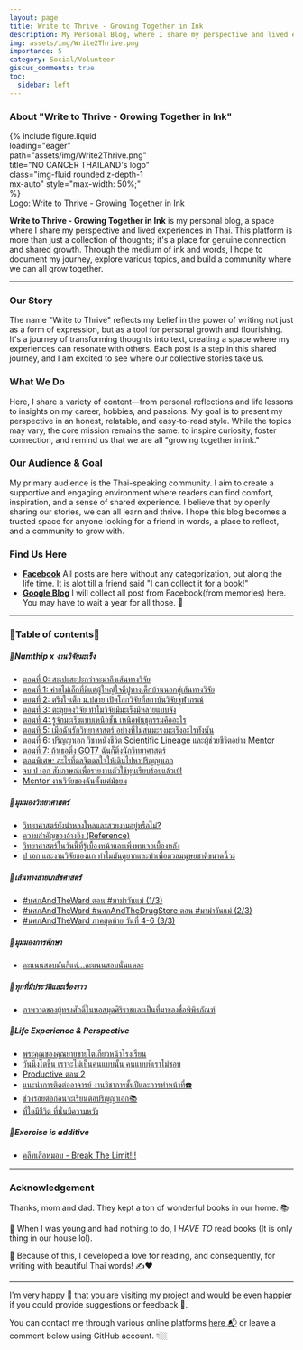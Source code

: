 ```yaml
---
layout: page
title: Write to Thrive - Growing Together in Ink
description: My Personal Blog, where I share my perspective and lived experiences in Thai language.
img: assets/img/Write2Thrive.png
importance: 5
category: Social/Volunteer
giscus_comments: true
toc:
  sidebar: left
---
```


### About "Write to Thrive - Growing Together in Ink"

<div class="row justify-content-center">
  <div class="col-sm mt-3 mt-md-0 content-center" style="max-width: 50%;">
    {% include figure.liquid loading="eager" path="assets/img/Write2Thrive.png" title="NO CANCER THAILAND's logo" class="img-fluid rounded z-depth-1 mx-auto" style="max-width: 50%;" %}
  </div>
</div>
<div class="caption text-center">
    <a>Logo: Write to Thrive - Growing Together in Ink</a>
</div>

**Write to Thrive - Growing Together in Ink** is my personal blog, a space where I share my perspective and lived experiences in Thai. This platform is more than just a collection of thoughts; it's a place for genuine connection and shared growth. Through the medium of ink and words, I hope to document my journey, explore various topics, and build a community where we can all grow together.

---

### Our Story

The name "Write to Thrive" reflects my belief in the power of writing not just as a form of expression, but as a tool for personal growth and flourishing. It's a journey of transforming thoughts into text, creating a space where my experiences can resonate with others. Each post is a step in this shared journey, and I am excited to see where our collective stories take us.

### What We Do

Here, I share a variety of content—from personal reflections and life lessons to insights on my career, hobbies, and passions. My goal is to present my perspective in an honest, relatable, and easy-to-read style. While the topics may vary, the core mission remains the same: to inspire curiosity, foster connection, and remind us that we are all "growing together in ink."

### Our Audience & Goal

My primary audience is the Thai-speaking community. I aim to create a supportive and engaging environment where readers can find comfort, inspiration, and a sense of shared experience. I believe that by openly sharing our stories, we can all learn and thrive. I hope this blog becomes a trusted space for anyone looking for a friend in words, a place to reflect, and a community to grow with.

### Find Us Here

- [**Facebook**](https://thewhispersofbiology.blogspot.com/) All posts are here without any categorization, but along the life time. It is alot till a friend said "I can collect it for a book!"
- [**Google Blog**](https://thewhispersofbiology.blogspot.com/) I will collect all post from Facebook(from memories) here. You may have to wait a year for all those. 🤗

---

### 🧶Table of contents🧶

##### 🍭Namthip x งานวิจัยมะเร็ง

- [ตอนที่ 0: สะเปะสะปะกว่าจะมาถึงเส้นทางวิจัย](https://write-2-thrive.blogspot.com/2025/02/Namthip-CancerRes-0.html)
- [ตอนที่ 1: ค่ายไม่เล็กที่มีแต่ผู้ใหญ่ใจดีปูทางเด็กบ้านนอกสู่เส้นทางวิจัย](https://write-2-thrive.blogspot.com/2025/02/Namthip-CancerRes-1.html)
- [ตอนที่ 2: ตรึงใจเด็ก ม.ปลาย เปิดโลกวิจัยที่สถาบันวิจัยจุฬาภรณ์](https://write-2-thrive.blogspot.com/2025/02/Namthip-CancerRes-2.html)
- [ตอนที่ 3: ตะลุยดงวิจัย ทำไมวิจัยมีมะเร็งมีหลายแบบจัง](https://write-2-thrive.blogspot.com/2021/09/Namthip-CancerRes-3.html)
- [ตอนที่ 4: รู้จักมะเร็งแบบเหนือชั้น เหนือพันธุกรรมคืออะไร](https://write-2-thrive.blogspot.com/2024/09/Namthip-CancerRes-4.html)
- [ตอนที่ 5: เมื่อฉันรักวิทยาศาสตร์ อย่างที่ไม่สนมะรงมะเร็งอะไรทั้งนั้น](https://write-2-thrive.blogspot.com/2025/02/Namthip-CancerRes-5.html)
- [ตอนที่ 6: ปริญญาเอก วิชาหนังชีวิต Scientific Lineage และผู้ช่วยชีวิตอย่าง Mentor](https://write-2-thrive.blogspot.com/2025/02/Namthip-CancerRes-6.html)
- [ตอนที่ 7: ถ้าเธอติ่ง GOT7 ฉันก็ติ่งนักวิทยาศาสตร์](https://write-2-thrive.blogspot.com/2025/06/CancerRes-07.html)
- [ตอนพิเศษ: อะไรที่ดลจิตดลใจให้เดินไปหาปริญญาเอก](https://write-2-thrive.blogspot.com/2025/08/namthip-x.html)
- [จบ ป เอก สัมภาษณ์เพื่อรายงานตัวใช้ทุนเรียบร้อยแล้วเย้!](https://write-2-thrive.blogspot.com/2025/09/blog-post.html)
- [Mentor งานวิจัยของฉันตั้งแต่มัธยม](https://write-2-thrive.blogspot.com/2025/09/mentor.html)

##### 🍭มุมมองวิทยาศาสตร์

- [วิทยาศาสตร์ยังน่าหลงใหลและสวยงามอยู่หรือไม่?](https://write-2-thrive.blogspot.com/2025/09/blog-post_18.html)
- [ความสำคัญของอ้างอิง (Reference)](https://write-2-thrive.blogspot.com/2025/09/reference.html)
- [วิทยาศาสตร์ในวันนี้ที่รู้เบื้องหน้าและเพิ่งพบเจอเบื้องหลัง](https://write-2-thrive.blogspot.com/2025/10/blog-post.html)
- [ป เอก และงานวิจัยของแก ทำไมมันดูยากและทำเพื่อมวลมนุษยชาติขนาดนี้วะ](https://write-2-thrive.blogspot.com/2025/10/blog-post_18.html)

##### 🍭เส้นทางสายเภสัชศาสตร์

- [#นศภAndTheWard ตอน #มาม่าวันแม่ (1/3)](https://write-2-thrive.blogspot.com/2025/08/andtheward.html)
- [#นศภAndTheWard #นศภAndTheDrugStore ตอน #มาม่าวันแม่ (2/3)](https://write-2-thrive.blogspot.com/2025/08/andtheward-andthedrugstore-22.html)
- [#นศภAndTheWard ภาคสุดท้าย วันที่ 4-6 (3/3)](https://write-2-thrive.blogspot.com/2025/09/andtheward-4-6-13.html)

##### 🍭มุมมองการศึกษา

- [คะแนนสอบมันก็แค่...คะแนนสอบนั่นแหละ](https://write-2-thrive.blogspot.com/2025/09/blog-post_15.html)

##### 🍭ทุกที่มีประวัติและเรื่องราว

- [ภาพวาดของผู้ทรงศักดิ์ในหอสมุดศิริราชและเป็นที่มาของชื่อพิพิธภัณฑ์](https://write-2-thrive.blogspot.com/2025/08/blog-post_94.html)

##### 🍭Life Experience & Perspective

- [พระคุณของคุณยายขายโตเกียวหน้าโรงเรียน](https://write-2-thrive.blogspot.com/2025/08/blog-post_10.html)
- [วันนึงโตขึ้น เราจะไม่เป็นคนแบบนั้น คนแบบที่เราไม่ชอบ](https://write-2-thrive.blogspot.com/2025/08/blog-post.html)
- [Productive ตอน 2](https://write-2-thrive.blogspot.com/2025/08/productive-2.html)
- [แนะนำการติดต่ออาจารย์ งานวิชาการชั้นปีและการทำหน้าที่☎️](https://write-2-thrive.blogspot.com/2025/08/blog-post_12.html)
- [ช่วงรอยต่อก่อนจะเรียนต่อปริญญาเอก📚](https://write-2-thrive.blogspot.com/2025/08/blog-post_13.html)
- [ที่ใดมีชีวิต ที่นั่นมีความหวัง](https://write-2-thrive.blogspot.com/2025/10/blog-post_5.html)

##### 🍭Exercise is additive

- [คลีทเสือหมอบ - Break The Limit!!!](https://write-2-thrive.blogspot.com/2025/10/break-limit.html)
---

### Acknowledgement

Thanks, mom and dad. They kept a ton of wonderful books in our home. 📚

📖 When I was young and had nothing to do, I _HAVE TO_ read books (It is only thing in our house lol).

📖 Because of this, I developed a love for reading, and consequently, for writing with beautiful Thai words! ✍️❤️

---

I'm very happy 🥰 that you are visiting my project and would be even happier if you could provide suggestions or feedback 🤩.

You can contact me through various online platforms [here 📬](https://kuchikinamthip.github.io/) or leave a comment below using GitHub account. 👇🏼

